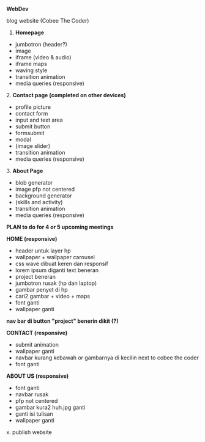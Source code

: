 **WebDev**

blog website (Cobee The Coder)

1. **Homepage**

* jumbotron (header?)
* image
* iframe (video \& audio)
* iframe maps
* waving style
* transition animation
* media queries (responsive)

2\. **Contact page (completed on other devices)**

* profile picture
* contact form
* input and text area
* submit button
* formsubmit
* modal
* (image slider)
* transition animation
* media queries (responsive)

3\. **About Page**

* blob generator
* image pfp not centered
* background generator
* (skills and activity)
* transition animation
* media queries (responsive)



**PLAN to do for 4 or 5 upcoming meetings**

**HOME (responsive)**

* header untuk layer hp
* wallpaper + wallpaper carousel
* css wave dibuat keren dan responsif
* lorem ipsum diganti text beneran
* project beneran
* jumbotron rusak (hp dan laptop)
* gambar penyet di hp
* cari2 gambar + video + maps
* font ganti
* wallpaper ganti

**nav bar di button "project" benerin dikit (?)**

**CONTACT (responsive)**

* submit animation
* wallpaper ganti
* navbar kurang kebawah or gambarnya di kecilin next to cobee the coder
* font ganti

**ABOUT US (responsive)**

* font ganti
* navbar rusak
* pfp not centered
* gambar kura2 huh.jpg ganti
* ganti isi tulisan
* wallpaper ganti



x. publish website


